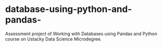 # database-using-python-and-pandas-

 Assessment project of Working with Databases using Pandas and Python course
 on Ustacky Data Science Microdegree.
